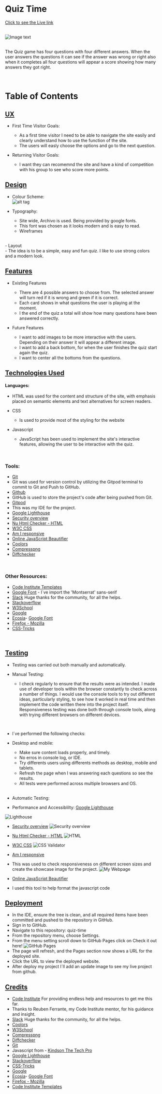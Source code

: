 # Quiz Time 

[Click to see the Live link](https://example.com)<br/><br/>

![Image text](./assets/images/responsive-min.png)<br/></br>

The Quiz game has four questions with four different answers. When the user answers the questions it can see if the answer was wrong or right also when it completes all four questions will appear a score showing how many answers they got right.

</br>

# Table of Contents

## [UX](UX)

- First Time Visitor Goals:</br>
    - As a first time visitor I need to be able to navigate the site easily and clearly understand how to use the function of the site.
    - The users will easly choose the options and go to the next question.

- Returning Visitor Goals:</br>
    - I want they can recomemnd the site and have a kind of competition with his group to see who score more points.
    
## [Design](Desing)

- Colour Scheme:</br>
![alt tag](./assets/images/colours-min.png "Colour scheme")

- Typography:</br>
    - Site wide, Archivo is used. Being provided by google fonts.
    - This font was chosen as it looks modern and is easy to read.
    - Wireframes
</br>
- Layout</br>
    - The idea is to be a simple, easy and fun quiz. I like to use strong colors and a modern look.
</br>

## [Features](Features)
- Existing Features</br>
    - There are 4 possible answers to choose from. The selected answer will turn red if it is wrong and green if it is correct.
    - Each card shows in what questions the user is playing at the moment.
    - I the end of the quiz a total will show how many questions have been answered correctly.

- Future Features</br>
    - I want to add images to be more interactive with the users. Depending on their answer it will appear a different image.
    - I want to add a back bottom, for when the user finishes the quiz start again the quiz.
    - I want to center all the bottoms from the questions.

## [Technologies Used](Technologies)

#### Languages: </br>
- HTML was used for the content and structure of the site, with emphasis placed on semantic elements and text alternatives for screen readers.
    

-  CSS</br>
    - Is used to provide most of the styling for the website</br>

- Javascript</br>
    - JavaScript has been used to implement the site's interactive features, allowing the user to be interactive with the quiz.
<br/>

### Tools:

- [Git](https://git-scm.com)
- Git was used for version control by utilizing the Gitpod terminal to commit to Git and Push to GitHub.
- [Github](https://github.com/gleidecn/quiz-time)
- GitHub is used to store the project's code after being pushed from Git.
- [Gitpod](https://gitpod.io/workspaces)
- This was my IDE for the project.
- [Google Lighthouse](https://developers.google.com/web/tools/lighthouse/) 
- [Security overview](https://8000-blue-dog-u2w0biqy.ws-eu18.gitpod.io/)
- [Nu Html Checker - HTML](https://validator.w3.org/nu/?doc=https%3A%2F%2F8000-blue-dog-u2w0biqy.ws-eu18.gitpod.io%2F)
- [W3C CSS](https://jigsaw.w3.org/css-validator/validator?uri=https%3A%2F%2F8000-blue-dog-u2w0biqy.ws-eu18.gitpod.io%2F&profile=css3svg&usermedium=all&warning=1&vextwarning=&lang=en)
- [Am I responsive](http://ami.responsivedesign.is) 
- [Online JavaScript Beautifier](https://beautifier.io)
- [Coolors](https://coolors.co/)
- [Compresspng](https://compresspng.com/)
- [Diffchecker](https://www.diffchecker.com/)
</br>
 

 ### Other Resources:

- [Code Institute Templates](https://github.com/Code-Institute-Org/gitpod-full-template) 
- [Google Font](https://fonts.google.com) - I´ve import the 'Montserrat' sans-serif
- [Slack](https://slack.com/intl/en-gb/) Huge thanks for the community, for all the helps.
- [Stackoverflow](https://stackoverflow.com)
- [W3School](https://www.w3schools.com/js/default.asp)
- [Google](https://google.com)
- [Ecosia](https://www.ecosia.org/)- [Google Font](https://fonts.google.com)
- [Firefox - Mozilla](https://www.mozilla.org/en-GB/firefox/new/)
- [CSS-Tricks](https://css-tricks.com/)
</br>

## [Testing](Testing)
- Testing was carried out both manually and automatically.

- Manual Testing:

    - I check regularly to ensure that the results were as intended. I made use of developer tools within the browser constantly to check across a number of things. I would use the console tools to try out different ideas, particularly styling, to see how it worked in real time and then implement the code written there into the project itself. Responsiveness testing was done both through console tools, along with trying different browsers on different devices.
<br/>

- I´ve performed the following checks:<br/>
-  Desktop and mobile:
    - Make sure content loads properly, and timely.
    - No erros in console log, or IDE.
    - Try differents users using differents methods as desktop, mobile and tablets.
    - Refresh the page when I was answering each questions so see the results.
    - All  tests were performed across multiple browsers and OS.
<br/><br/>

- Automatic Testing:

- Performance and Accessiblilty:
[Google Lighthouse](https://developers.google.com/web/tools/lighthouse/)  
 
![Lighthouse](./assets/images/passing-the-metrics-min.png "Validation")

- [Security overview](https://8000-blue-dog-u2w0biqy.ws-eu18.gitpod.io/)
![Security overview](./assets/images/Security-overview-min.png)

- [Nu Html Checker - HTML](https://validator.w3.org/nu/?doc=https%3A%2F%2F8000-blue-dog-u2w0biqy.ws-eu18.gitpod.io%2F)
![HTML](./assets/images/html-validator-min.png)

- [W3C CSS](https://jigsaw.w3.org/css-validator/validator?uri=https%3A%2F%2F8000-blue-dog-u2w0biqy.ws-eu18.gitpod.io%2F&profile=css3svg&usermedium=all&warning=1&vextwarning=&lang=en)
![CSS Validator](./assets/images/css-validator-min.png)

- [Am I responsive](http://ami.responsivedesign.is) 
- This was used to check responsiveness on different screen sizes and create the showcase image for the project.
![My Webpage](./assets/images/2-responsive.png)

- [Online JavaScript Beautifier](https://beautifier.io)
- I used this tool to help format the javascript code 

## [Deployment](deployment)

-  In the IDE, ensure the tree is clean, and all required items have been committed and pushed to the repository in GitHub.
- Sign in to GitHub.
- Navigate to this repository: quiz-time
- From the repository menu, choose Settings. 
- From the menu setting scroll down to GitHub Pages click on Check it out here!
![GitHub Pages](./assets/images/githubpages-min.png) 
- The page will refresh, and the Pages section now shows a URL for the deployed site.
- Click the URL to view the deployed website. 
- After deploy my project I´ll add an update image to see my live project from github.

## [Credits](credits)

- [Code Institute](https://codeinstitute.net) For providing endless help and resources to get me this far.
- Thanks to Reuben Ferrante, my Code Institute mentor, for his guidance and insight.
- [Slack](https://slack.com/intl/en-gb/) Huge thanks for the community, for all the helps.
- [Coolors](https://coolors.co/)
- [W3School](https://www.w3schools.com/js/default.asp)
- [Compresspng](https://compresspng.com/)
- [Diffchecker](https://www.diffchecker.com/)
- [Git](https://git-scm.com)
- Javascript from - [Kindson The Tech Pro](https://www.youtube.com/watch?v=2Bpiluefkh8&t=548s)
- [Google Lighthouse](https://developers.google.com/web/tools/lighthouse/) 
- [Stackoverflow](https://stackoverflow.com)
- [CSS-Tricks](https://css-tricks.com/)
- [Google](https://google.com)
- [Ecosia](https://www.ecosia.org/)- [Google Font](https://fonts.google.com)
- [Firefox - Mozilla](https://www.mozilla.org/en-GB/firefox/new/)
- [Code Institute Templates](https://github.com/Code-Institute-Org/gitpod-full-template)